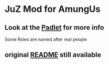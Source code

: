 # JuZ Mod for AmungUs

## Look at the [Padlet](https://padlet.com/niklaskeim/among-us-mod-v52klgwhl1whsjl1) for more info

  Some Roles are named after real people

## original [README](README_TOR.md) still available
